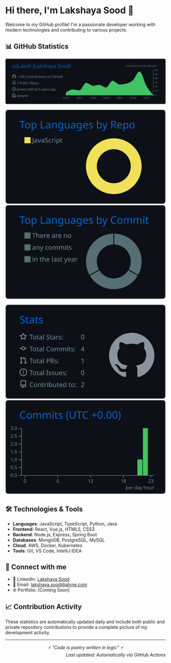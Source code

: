 # Hi there, I'm Lakshaya Sood 👋

Welcome to my GitHub profile! I'm a passionate developer working with modern technologies and contributing to various projects.

## 📊 GitHub Statistics

<div align="center">

![Profile Details](./profile-summary-card-output/github_dark/0-profile-details.svg)

![Repository Language Stats](./profile-summary-card-output/github_dark/1-repos-per-language.svg)
![Commit Language Stats](./profile-summary-card-output/github_dark/2-most-commit-language.svg)

![GitHub Stats](./profile-summary-card-output/github_dark/3-stats.svg)
![Productive Time](./profile-summary-card-output/github_dark/4-productive-time.svg)

</div>

## 🛠️ Technologies & Tools

- **Languages**: JavaScript, TypeScript, Python, Java
- **Frontend**: React, Vue.js, HTML5, CSS3
- **Backend**: Node.js, Express, Spring Boot
- **Databases**: MongoDB, PostgreSQL, MySQL
- **Cloud**: AWS, Docker, Kubernetes
- **Tools**: Git, VS Code, IntelliJ IDEA

## 🔗 Connect with me

- 💼 LinkedIn: [Lakshaya Sood](https://www.linkedin.com/in/lakshaya-s-12111983/)
- 📧 Email: lakshaya.sood@alyne.com
- 🌐 Portfolio: [Coming Soon]

## 📈 Contribution Activity

These statistics are automatically updated daily and include both public and private repository contributions to provide a complete picture of my development activity.

---

<div align="center">
  <i>⚡ "Code is poetry written in logic" ⚡</i>
</div>

<div align="right">
  <i>Last updated: Automatically via GitHub Actions</i>
</div>